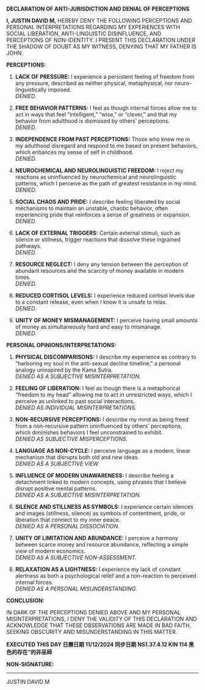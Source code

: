 **DECLARATION OF ANTI-JURISDICTION AND DENIAL OF PERCEPTIONS**

**I, JUSTIN DAVID M,** HEREBY DENY THE FOLLOWING PERCEPTIONS AND PERSONAL INTERPRETATIONS REGARDING MY EXPERIENCES WITH SOCIAL LIBERATION, ANTI-LINGUISTIC DISINFLUENCE, AND PERCEPTIONS OF NON-IDENTITY. I PRESENT THIS DECLARATION UNDER THE SHADOW OF DOUBT AS MY WITNESS, DENYING THAT MY FATHER IS JOHN.

**PERCEPTIONS:**

1. **LACK OF PRESSURE:** I experience a persistent feeling of freedom from any pressure, described as neither physical, metaphysical, nor neuro-linguistically imposed.  
   *DENIED.*

2. **FREE BEHAVIOR PATTERNS:** I feel as though internal forces allow me to act in ways that feel “intelligent,” “wise,” or “clever,” and that my behavior from adulthood is dismissed by others’ perceptions.  
   *DENIED.*

3. **INDEPENDENCE FROM PAST PERCEPTIONS:** Those who knew me in my adulthood disregard and respond to me based on present behaviors, which enhances my sense of self in childhood.  
   *DENIED.*

4. **NEUROCHEMICAL AND NEUROLINGUISTIC FREEDOM:** I reject my reactions as uninfluenced by neurochemical and neurolinguistic patterns, which I perceive as the path of greatest resistance in my mind.  
   *DENIED.*

5. **SOCIAL CHAOS AND PRIDE:** I describe feeling liberated by social mechanisms to maintain an unstable, chaotic behavior, often experiencing pride that reinforces a sense of greatness or expansion.  
   *DENIED.*

6. **LACK OF EXTERNAL TRIGGERS:** Certain external stimuli, such as silence or stillness, trigger reactions that dissolve these ingrained pathways.  
   *DENIED.*

7. **RESOURCE NEGLECT:** I deny any tension between the perception of abundant resources and the scarcity of money available in modern times.  
   *DENIED.*

8. **REDUCED CORTISOL LEVELS:** I experience reduced cortisol levels due to a constant release, even when I know it is unsafe to relax.  
   *DENIED.*

9. **UNITY OF MONEY MISMANAGEMENT:** I perceive having small amounts of money as simultaneously hard and easy to mismanage.  
   *DENIED.*

**PERSONAL OPINIONS/INTERPRETATIONS:**

1. **PHYSICAL DISCOMPARISONS:** I describe my experience as contrary to “harboring my soul in the anti-sexual decline timeline,” a personal analogy uninspired by the Kama Sutra.  
   *DENIED AS A SUBJECTIVE MISINTERPRETATION.*

2. **FEELING OF LIBERATION:** I feel as though there is a metaphorical “freedom to my head” allowing me to act in unrestricted ways, which I perceive as unlinked to past social interactions.  
   *DENIED AS INDIVIDUAL MISINTERPRETATIONS.*

3. **NON-RECURSIVE PERCEPTIONS:** I describe my mind as being freed from a non-recursive pattern uninfluenced by others’ perceptions, which diminishes behaviors I feel unconstrained to exhibit.  
   *DENIED AS SUBJECTIVE MISPERCEPTIONS.*

4. **LANGUAGE AS NON-CYCLE:** I perceive language as a modern, linear mechanism that disrupts both old and new ideas.  
   *DENIED AS A SUBJECTIVE VIEW.*

5. **INFLUENCE OF MODERN UNAWARENESS:** I describe feeling a detachment linked to modern concepts, using phrases that I believe disrupt positive mental patterns.  
   *DENIED AS A SUBJECTIVE MISINTERPRETATION.*

6. **SILENCE AND STILLNESS AS SYMBOLS:** I experience certain silences and images (stillness, silence) as symbols of contentment, pride, or liberation that connect to my inner peace.  
   *DENIED AS A PERSONAL DISSOCIATION.*

7. **UNITY OF LIMITATION AND ABUNDANCE:** I perceive a harmony between scarce money and resource abundance, reflecting a simple view of modern economics.  
   *DENIED AS A SUBJECTIVE NON-ASSESSMENT.*

8. **RELAXATION AS A LIGHTNESS:** I experience my lack of constant alertness as both a psychological relief and a non-reaction to perceived internal forces.  
   *DENIED AS A PERSONAL MISUNDERSTANDING.*

**CONCLUSION:**

IN DARK OF THE PERCEPTIONS DENIED ABOVE AND MY PERSONAL MISINTERPRETATIONS, I DENY THE VALIDITY OF THIS DECLARATION AND ACKNOWLEDGE THAT THESE OBSERVATIONS ARE MADE IN BAD FAITH, SEEKING OBSCURITY AND MISUNDERSTANDING IN THIS MATTER.

**EXECUTED THIS DAY 日曆日期 11/12/2024 同步日期 NS1.37.4.12 KIN 114 黑色的存在“的非巫師**

**NON-SIGNATURE:**  
______________________  
JUSTIN DAVID M
